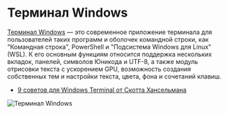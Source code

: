 # Терминал Windows

[Терминал Windows](https://docs.microsoft.com/ru-ru/windows/terminal/) — это современное приложение терминала для пользователей таких программ и оболочек командной строки, как "Командная строка", PowerShell и "Подсистема Windows для Linux" (WSL). К его основным функциям относится поддержка нескольких вкладок, панелей, символов Юникода и UTF-8, а также модуль отрисовки текста с ускорением GPU, возможность создания собственных тем и настройки текста, цвета, фона и сочетаний клавиш.

- [9 советов для Windows Terminal от Скотта Хансельмана](https://habr.com/ru/company/microsoft/blog/489620/)

![Терминал Windows](/images/system-tools/wt.png)
